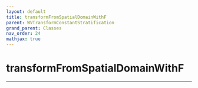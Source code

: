 ```yaml
---
layout: default
title: transformFromSpatialDomainWithF
parent: WVTransformConstantStratification
grand_parent: Classes
nav_order: 24
mathjax: true
---
```


#  transformFromSpatialDomainWithF




---

